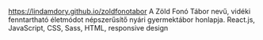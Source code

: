 https://lindamdory.github.io/zoldfonotabor
A Zöld Fonó Tábor nevű, vidéki fenntartható életmódot népszerűsítő nyári gyermektábor honlapja. React.js, JavaScript, CSS, Sass, HTML, responsive design
